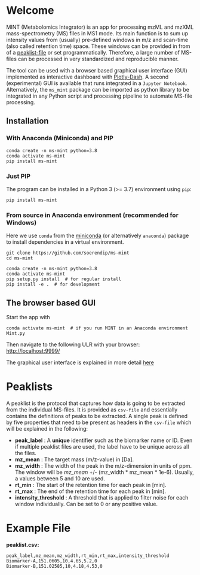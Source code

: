 # Welcome


MINT (Metabolomics Integrator) is an app for processing mzML and mzXML mass-spectrometry (MS) files in MS1 mode. Its main function is to sum up intensity values from (usually) pre-defined windows in m/z and scan-time (also called retention time) space. These windows can be provided in from of a [peaklist-file](index.md#peaklists) or set programmatically. Therefore, a large number of MS-files can be processed in very standardized and reproducible manner.

The tool can be used with a browser based graphical user interface (GUI) implemented as interactive dashboard with [Plotly-Dash](https://plot.ly/dash/). A second (experimental) GUI is available that runs integrated in a `Jupyter Notebook`. Alternatively, the `ms_mint` package can be imported as python library to be integrated in any Python script and processing pipeline to automate MS-file processing.

## Installation

### With Anaconda (Miniconda) and PIP

    conda create -n ms-mint python=3.8
    conda activate ms-mint
    pip install ms-mint

### Just PIP

The program can be installed in a Python 3 (>= 3.7) environment using `pip`:

    pip install ms-mint

### From source in Anaconda environment (recommended for Windows)

Here we use `conda` from the [miniconda](https://conda.io/en/latest/miniconda.html) (or alternatively `anaconda`) package to install dependencies in a virtual environment.

    git clone https://github.com/soerendip/ms-mint
    cd ms-mint

    conda create -n ms-mint python=3.8
    conda activate ms-mint
    pip setup.py install  # for regular install
    pip install -e .  # for development

## The browser based GUI

Start the app with

    conda activate ms-mint  # if you run MINT in an Anaconda environment
    Mint.py

Then navigate to the following ULR with your browser: [http://localhost:9999/](http://localhost:9999/)

The graphical user interface is explained in more detail [here](gui.md)


# Peaklists
A peaklist is the protocol that captures how data is going to be extracted from the individual MS-files. It is provided as `csv-file` and essentially contains the definitions of peaks to be extracted. A single peak is defined by five properties that need to be present as headers in the `csv-file` which will be explained in the following:

- **peak_label** : A __unique__ identifier such as the biomarker name or ID. Even if multiple peaklist files are used, the label have to be unique across all the files.
- **mz_mean** : The target mass (m/z-value) in [Da].
- **mz_width** : The width of the peak in the m/z-dimension in units of ppm. The window will be *mz_mean* +/- (mz_width * mz_mean * 1e-6). Usually, a values between 5 and 10 are used.
- **rt_min** : The start of the retention time for each peak in [min].
- **rt_max** : The end of the retention time for each peak in [min].
- **intensity_threshold** : A threshold that is applied to filter noise for each window individually. Can be set to 0 or any positive value.

# Example File
**peaklist.csv:**
```text
peak_label,mz_mean,mz_width,rt_min,rt_max,intensity_threshold
Biomarker-A,151.0605,10,4.65,5.2,0
Biomarker-B,151.02585,10,4.18,4.53,0
```